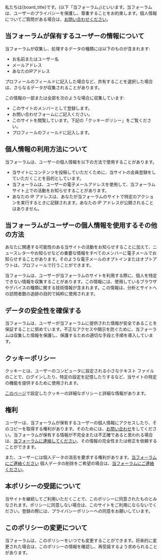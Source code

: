 私たちは{board_title}です。(以下「当フォーラム」)といいます。当フォーラムは、ユーザーのプライバシーを保護し、尊重することをお約束します。個人情報についてご質問がある場合は、[お問い合わせください]({contactUrl})。

## 当フォーラムが保有するユーザーの情報について

当フォーラムが収集し、処理するデータの種類には以下のものが含まれます:

*   お名前またはユーザー名
*   メールアドレス
*   あなたのIPアドレス

プロフィールのフィールドに記入した場合など、共有することを選択した場合は、さらなるデータが収集されることがあります。

この情報の一部または全部を次のような場合に収集しています:

*   このサイトのメンバーとして登録します。
*   お問い合わせフォームにご記入ください。
*   このサイトを閲覧しています。下記の「クッキーポリシー」をご覧ください。
*   プロフィールのフィールドに記入します。

## 個人情報の利用方法について

当フォーラムは、ユーザーの個人情報を以下の方法で使用することがあります。

*   当サイトにコンテンツを投稿していただくために、当サイトの会員登録をしていただくことを目的としています。
*   当フォーラムは、ユーザーの電子メールアドレスを使用して、当フォーラムサイト上での活動をお知らせすることがあります。
*   あなたの IP アドレスは、あなたが当フォーラムのサイトで特定のアクションを実行するときに記録されます。あなたの IP アドレスが公開されることはありません。

## 当フォーラムがユーザーの個人情報を使用するその他の方法

あなたに関連する可能性のある当サイトの活動をお知らせすることに加えて、ニュースレターやお知らせなどの重要な情報をすべてのメンバーに電子メールでお知らせすることがあります。そのような電子メールのオプトインまたはオプトアウトは、プロフィールで行うことができます。

当フォーラムは、ユーザーが当フォーラムのサイトを利用する際に、個人を特定できない情報を収集することがあります。この情報には、使用しているブラウザやデバイスの種類に関する技術情報が含まれます。この情報は、分析とサイトへの訪問者数の追跡の目的で純粋に使用されます。

## データの安全性を確保する

当フォーラムは、ユーザーが当フォーラムに提供された情報が安全であることを保証することに努めています。不正なアクセスや開示を防ぐために、当フォーラムは収集した情報を保護し、保護するための適切な手段と手順を導入しています。

## クッキーポリシー

クッキーとは、ユーザーのコンピュータに設定される小さなテキスト ファイルのことで、ログインしたり、特定の設定を記憶したりするなど、当サイトの特定の機能を提供するために使用されます。

[このページ]({cookieHelp})で設定したクッキーの詳細なポリシーと詳細な情報があります。

## 権利

ユーザーは、当フォーラムが保有するユーザーの個人情報にアクセスしたり、そのコピーを取得する権利があります。そのためには、[お問い合わせ]({contactUrl})をしてください。当フォーラムが保有する情報が不完全または不正確であると思われる場合は、[当フォーラムに連絡してください]({contactUrl})、その情報の完全性または修正を依頼することができます。

また、ユーザーには個人データの消去を要求する権利があります。[当フォーラムにご連絡ください]({contactUrl}) 個人データの削除をご希望の場合は、[当フォーラムにご連絡ください]({contactUrl})。

## 本ポリシーの受諾について

当サイトを継続してご利用いただくことで、このポリシーに同意されたものとみなされます。ポリシーに同意しない場合は、このサイトをご利用にならないでください。登録の際には、プライバシーポリシーへの同意をお願いしています。

## このポリシーの変更について

当フォーラムは、このポリシーをいつでも変更することができます。将来的に変更された場合は、このポリシーの情報を確認し、再受諾するよう求められることがあります。